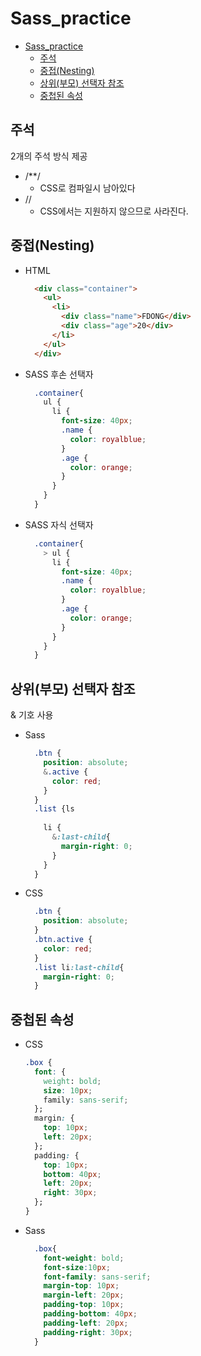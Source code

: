 # Sass_practice

- [Sass\_practice](#sass_practice)
  - [주석](#주석)
  - [중접(Nesting)](#중접nesting)
  - [상위(부모) 선택자 참조](#상위부모-선택자-참조)
  - [중첩된 속성](#중첩된-속성)

## 주석

2개의 주석 방식 제공

- /**/
  - CSS로 컴파일시 남아있다
- //
  - CSS에서는 지원하지 않으므로 사라진다.

## 중접(Nesting)

- HTML

  ```html
    <div class="container">
      <ul>
        <li>
          <div class="name">FDONG</div>
          <div class="age">20</div>
        </li>
      </ul>
    </div>
  ```

- SASS 후손 선택자

  ```css
    .container{
      ul {
        li {
          font-size: 40px;
          .name {
            color: royalblue;
          }
          .age {
            color: orange;
          }
        }
      }
    }
  ```

- SASS 자식 선택자

  ```css
    .container{
      > ul {
        li {
          font-size: 40px;
          .name {
            color: royalblue;
          }
          .age {
            color: orange;
          }
        }
      }
    }
  ```

## 상위(부모) 선택자 참조

& 기호 사용

- Sass
  
  ```css
    .btn {
      position: absolute;
      &.active {
        color: red;
      }
    }
    .list {ls
    
      li {
        &:last-child{
          margin-right: 0;
        }
      }
    }
  ```

- CSS
  
  ```css
    .btn {
      position: absolute;
    }
    .btn.active {
      color: red;
    }
    .list li:last-child{
      margin-right: 0;
    }
  ```

## 중첩된 속성

- CSS
  
  ```css
  .box {
    font: {
      weight: bold;
      size: 10px;
      family: sans-serif;
    };
    margin: {
      top: 10px;
      left: 20px;
    };
    padding: {
      top: 10px;
      bottom: 40px;
      left: 20px;
      right: 30px;
    };
  }
  ```

- Sass
  
  ```css
    .box{
      font-weight: bold;
      font-size:10px;
      font-family: sans-serif;
      margin-top: 10px;
      margin-left: 20px;
      padding-top: 10px;
      padding-bottom: 40px;
      padding-left: 20px;
      padding-right: 30px;
    }
  ```
